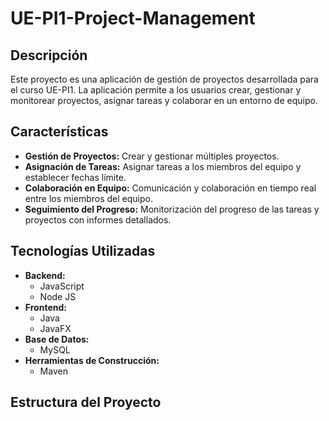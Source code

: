 # UE-PI1-Project-Management

## Descripción

Este proyecto es una aplicación de gestión de proyectos desarrollada para el curso UE-PI1. La aplicación permite a los usuarios crear, gestionar y monitorear proyectos, asignar tareas y colaborar en un entorno de equipo. 

## Características

- **Gestión de Proyectos:** Crear y gestionar múltiples proyectos.
- **Asignación de Tareas:** Asignar tareas a los miembros del equipo y establecer fechas límite.
- **Colaboración en Equipo:** Comunicación y colaboración en tiempo real entre los miembros del equipo.
- **Seguimiento del Progreso:** Monitorización del progreso de las tareas y proyectos con informes detallados.

## Tecnologías Utilizadas

- **Backend:**
  - JavaScript
  - Node JS
- **Frontend:**
  - Java
  - JavaFX
- **Base de Datos:**
  - MySQL
- **Herramientas de Construcción:**
  - Maven

## Estructura del Proyecto

